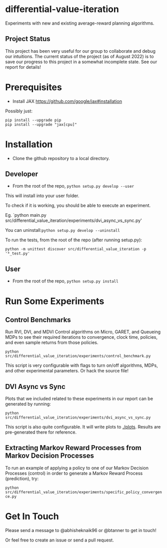 # differential-value-iteration
Experiments with new and existing average-reward planning algorithms.

## Project Status
This project has been very useful for our group to collaborate and debug our
intuitions. The current status of the project (as of August 2022) is to
save our progress to this project in a somewhat incomplete state. See our report
for details!

# Prerequisites
- Install JAX https://github.com/google/jax#installation

Possibly just:
```
pip install --upgrade pip
pip install --upgrade "jax[cpu]"
```
# Installation
- Clone the github repository to a local directory.

## Developer
- From the root of the repo, `python setup.py develop --user`

This will install into your user folder.

To check if it is working, you should be able to execute an experiment.

Eg. `python main.py src/differential_value_iteration/experiments/dvi_async_vs_sync.py'

You can uninstall:`python setup.py develop --uninstall`

To run the tests, from the root of the repo (after running setup.py):

`python -m unittest discover src/differential_value_iteration -p '*_test.py'`

## User
- From the root of the repo, `python setup.py install`

# Run Some Experiments

## Control Benchmarks
Run RVI, DVI, and MDVI Control algorithms on Micro, GARET, and Queueing MDPs to
see their required iterations to convergence, clock time, policies, and even
sample returns from those policies.


`python src/differential_value_iteration/experiments/control_benchmark.py`

This script is very configurable with flags to turn on/off algorithms, MDPs, and
other experimental parameters. Or hack the source file!

## DVI Async vs Sync
Plots that we included related to these experiments in our report can be
generated by running:

`python src/differential_value_iteration/experiments/dvi_async_vs_sync.py`

This script is also quite configurable. It will write plots to [./plots](plots).
Results are pre-generated there for reference.

## Extracting Markov Reward Processes from Markov Decision Processes
To run an example of applying a policy to one of our Markov Decision Processes 
(control) in order to generate a Markov Reward Process (prediction), try:

`python src/differential_value_iteration/experiments/specific_policy_convergence.py`


# Get In Touch
Please send a message to @abhisheknaik96 or @btanner to get in touch!

Or feel free to create an issue or send a pull request.
